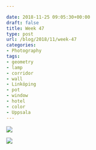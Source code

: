 ```yaml
---

date: 2018-11-25 09:05:30+00:00
draft: false
title: Week 47
type: post
url: /blog/2018/11/week-47
categories:
- Photography
tags:
- geometry
- lamp
- corridor
- wall
- Linköping
- pot
- window
- hotel
- color
- Uppsala
---
```




  
![](/images/2018-11-25-201811week-47/image-asset.jpeg)

  

  
![](/images/2018-11-25-201811week-47/image-asset.jpeg)

  


